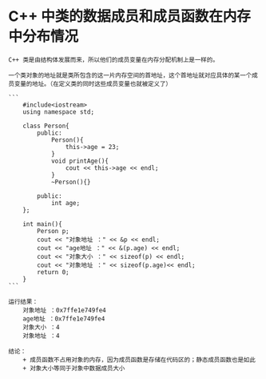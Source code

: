# C++ 中类的数据成员和成员函数在内存中分布情况
    C++ 类是由结构体发展而来，所以他们的成员变量在内存分配机制上是一样的。

    一个类对象的地址就是类所包含的这一片内存空间的首地址，这个首地址就对应具体的某一个成员变量的地址。（在定义类的同时这些成员变量也就被定义了）

    ```
        #include<iostream>
        using namespace std;

        class Person{
            public:
                Person(){
                    this->age = 23;
                }
                void printAge(){
                    cout << this->age << endl;
                }
                ~Person(){}
            
            public:
                int age;
        };

        int main(){
            Person p;
            cout << "对象地址 ：" << &p << endl;  
            cout << "age地址 ：" << &(p.age) << endl;  
            cout << "对象大小 ：" << sizeof(p) << endl;  
            cout << "对象地址 ：" << sizeof(p.age)<< endl; 
            return 0; 
        }
    ```

    运行结果：
        对象地址 ：0x7ffe1e749fe4
        age地址 ：0x7ffe1e749fe4
        对象大小 ：4
        对象地址 ：4

    结论：
        + 成员函数不占用对象的内存，因为成员函数是存储在代码区的；静态成员函数也是如此
        + 对象大小等同于对象中数据成员大小